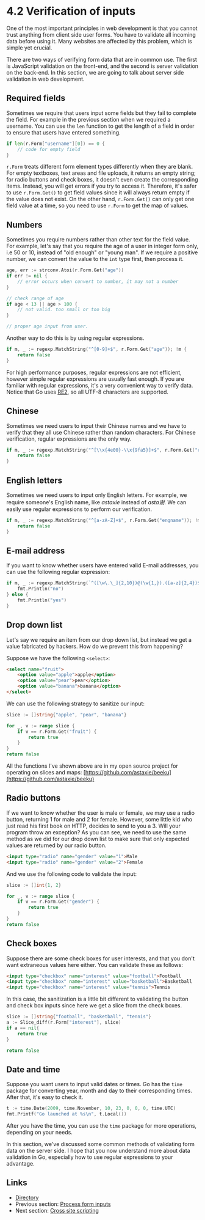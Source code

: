 # 4.2 Verification of inputs

One of the most important principles in web development is that you cannot trust anything from client side user forms. You have to validate all incoming data before using it. Many websites are affected by this problem, which is simple yet crucial.

There are two ways of verifying form data that are in common use. The first is JavaScript validation on the front-end, and the second is server validation on the back-end. In this section, we are going to talk about server side validation in web development.

## Required fields

Sometimes we require that users input some fields but they fail to complete the field. For example in the previous section when we required a username. You can use the `len` function to get the length of a field in order to ensure that users have entered something.
```Go
if len(r.Form["username"][0]) == 0 {
	// code for empty field
}
```
`r.Form` treats different form element types differently when they are blank. For empty textboxes, text areas and file uploads, it returns an empty string; for radio buttons and check boxes, it doesn't even create the corresponding items. Instead, you will get errors if you try to access it. Therefore, it's safer to use `r.Form.Get()` to get field values since it will always return empty if the value does not exist. On the other hand, `r.Form.Get()` can only get one field value at a time, so you need to use `r.Form` to get the map of values.

## Numbers

Sometimes you require numbers rather than other text for the field value. For example, let's say that you require the age of a user in integer form only, i.e 50 or 10, instead of "old enough" or "young man". If we require a positive number, we can convert the value to the `int` type first, then process it.
```Go
age, err := strconv.Atoi(r.Form.Get("age"))
if err != nil {
	// error occurs when convert to number, it may not a number
}

// check range of age
if age < 13 || age > 100 {
	// not valid. too small or too big
}

// proper age input from user.
```
Another way to do this is by using regular expressions.
```Go
if m, _ := regexp.MatchString("^[0-9]+$", r.Form.Get("age")); !m {
	return false
}
```	
For high performance purposes, regular expressions are not efficient, however simple regular expressions are usually fast enough. If you are familiar with regular expressions, it's a very convenient way to verify data. Notice that Go uses [RE2](http://code.google.com/p/re2/wiki/Syntax), so all UTF-8 characters are supported.

## Chinese

Sometimes we need users to input their Chinese names and we have to verify that they all use Chinese rather than random characters. For Chinese verification, regular expressions are the only way.
```Go
if m, _ := regexp.MatchString("^[\\x{4e00}-\\x{9fa5}]+$", r.Form.Get("realname")); !m {
	return false
}
```
## English letters

Sometimes we need users to input only English letters. For example, we require someone's English name, like _astaxie_ instead of _asta谢_. We can easily use regular expressions to perform our verification.
```Go
if m, _ := regexp.MatchString("^[a-zA-Z]+$", r.Form.Get("engname")); !m {
	return false
}
```
## E-mail address

If you want to know whether users have entered valid E-mail addresses, you can use the following regular expression:
```Go
if m, _ := regexp.MatchString(`^([\w\.\_]{2,10})@(\w{1,}).([a-z]{2,4})$`, r.Form.Get("email")); !m {
	fmt.Println("no")
} else {
	fmt.Println("yes")
}
```
## Drop down list

Let's say we require an item from our drop down list, but instead we get a value fabricated by hackers. How do we prevent this from happening? 

Suppose we have the following `<select>`:
```html
<select name="fruit">
	<option value="apple">apple</option>
	<option value="pear">pear</option>
	<option value="banana">banana</option>
</select>
```
We can use the following strategy to sanitize our input:
```Go
slice := []string{"apple", "pear", "banana"}

for _, v := range slice {
	if v == r.Form.Get("fruit") {
		return true
	}
}
return false
```
All the functions I've shown above are in my open source project for operating on slices and maps: [https://github.com/astaxie/beeku](https://github.com/astaxie/beeku)

## Radio buttons

If we want to know whether the user is male or female, we may use a radio button, returning 1 for male and 2 for female. However, some little kid who just read his first book on HTTP, decides to send to you a 3. Will your program throw an exception? As you can see, we need to use the same method as we did for our drop down list to make sure that only expected values are returned by our radio button.
```html
<input type="radio" name="gender" value="1">Male
<input type="radio" name="gender" value="2">Female
```
And we use the following code to validate the input:
```Go
slice := []int{1, 2}

for _, v := range slice {
	if v == r.Form.Get("gender") {
		return true
	}
}
return false
```
## Check boxes

Suppose there are some check boxes for user interests, and that you don't want extraneous values here either. You can validate these as follows:
```html
<input type="checkbox" name="interest" value="football">Football
<input type="checkbox" name="interest" value="basketball">Basketball
<input type="checkbox" name="interest" value="tennis">Tennis
```
In this case, the sanitization is a little bit different to validating the button and check box inputs since here we get a slice from the check boxes.
```Go
slice := []string{"football", "basketball", "tennis"}
a := Slice_diff(r.Form["interest"], slice)
if a == nil{
	return true
}

return false 
```
## Date and time

Suppose you want users to input valid dates or times. Go has the `time` package for converting year, month and day to their corresponding times. After that, it's easy to check it.
```Go
t := time.Date(2009, time.November, 10, 23, 0, 0, 0, time.UTC)
fmt.Printf("Go launched at %s\n", t.Local())
```
After you have the time, you can use the `time` package for more operations, depending on your needs.

In this section, we've discussed some common methods of validating form data on the server side. I hope that you now understand more about data validation in Go, especially how to use regular expressions to your advantage.

## Links

- [Directory](preface.md)
- Previous section: [Process form inputs](04.1.md)
- Next section: [Cross site scripting](04.3.md)
